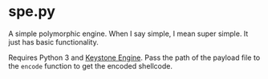 # spe.py
A simple polymorphic engine. When I say simple, I mean super simple. It just has basic functionality.

Requires Python 3 and [Keystone Engine](https://www.keystone-engine.org/). 
Pass the path of the payload file to the `encode` function to get the encoded shellcode.
